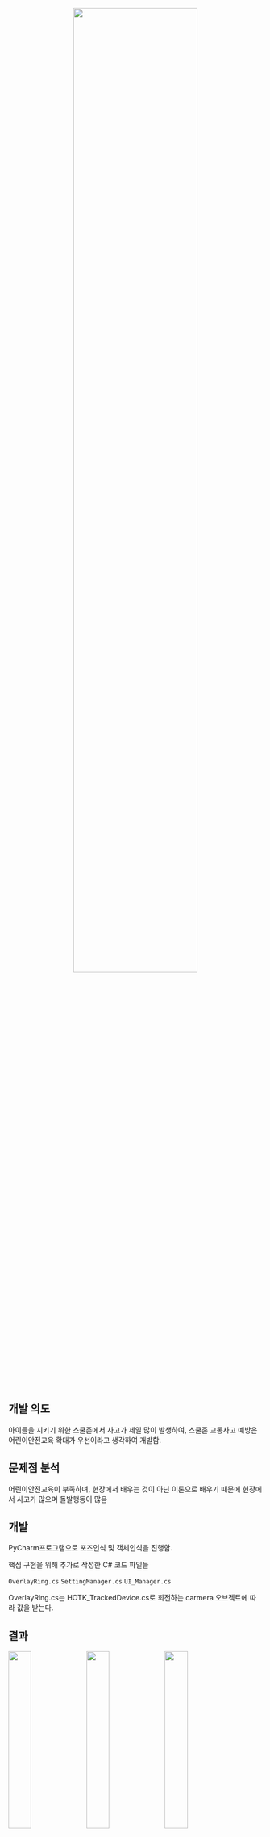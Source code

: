 
<p align=center>
<img src="" width="70%"></img>
</p>

## 개발 의도
아이들을 지키기 위한 스쿨존에서 사고가 제일 많이 발생하여, 스쿨존 교통사고 예방은 어린이안전교육 확대가 우선이라고 생각하여 개발함.

## 문제점 분석
어린이안전교육이 부족하며, 현장에서 배우는 것이 아닌 이론으로 배우기 때문에 현장에서 사고가 많으며 돌발행동이 많음

## 개발
PyCharm프로그램으로 포즈인식 및 객체인식을 진행함.

핵심 구현을 위해 추가로 작성한 C# 코드 파일들

`OverlayRing.cs`
`SettingManager.cs`
`UI_Manager.cs`

OverlayRing.cs는 HOTK_TrackedDevice.cs로 회전하는 carmera 오브젝트에 따라 값을 받는다.

##  결과
<img src ="" width="30%"></img>
<img src ="" width="30%"></img>
<img src ="" width="30%"></img>
<img src ="" width="30%"></img>

### 핵심코드
##### CCTV_Detecter.py
<pre><code>
    
    </code></pre>

## 추가 예정
계절 및 날씨에 따른 결과들을 분석으로 상황에 맞는 인공지능을 만들 계획
예) 비가오는 날이면, 우산을 인식함.

</p>
